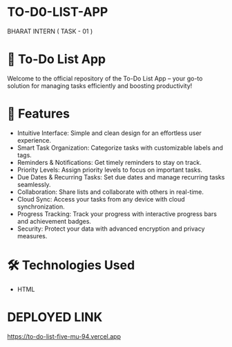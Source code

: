 # TO-D0-LIST-APP
BHARAT INTERN ( TASK - 01 )

# 📝 To-Do List App
Welcome to the official repository of the To-Do List App – your go-to solution for managing tasks efficiently and boosting productivity!

# 🌟 Features
+ Intuitive Interface: Simple and clean design for an effortless user experience.
+ Smart Task Organization: Categorize tasks with customizable labels and tags.
+ Reminders & Notifications: Get timely reminders to stay on track.
+ Priority Levels: Assign priority levels to focus on important tasks.
+ Due Dates & Recurring Tasks: Set due dates and manage recurring tasks seamlessly.
+ Collaboration: Share lists and collaborate with others in real-time.
+ Cloud Sync: Access your tasks from any device with cloud synchronization.
+ Progress Tracking: Track your progress with interactive progress bars and achievement badges.
+ Security: Protect your data with advanced encryption and privacy measures.

# 🛠️ Technologies Used
+ HTML

# DEPLOYED LINK
https://to-do-list-five-mu-94.vercel.app
